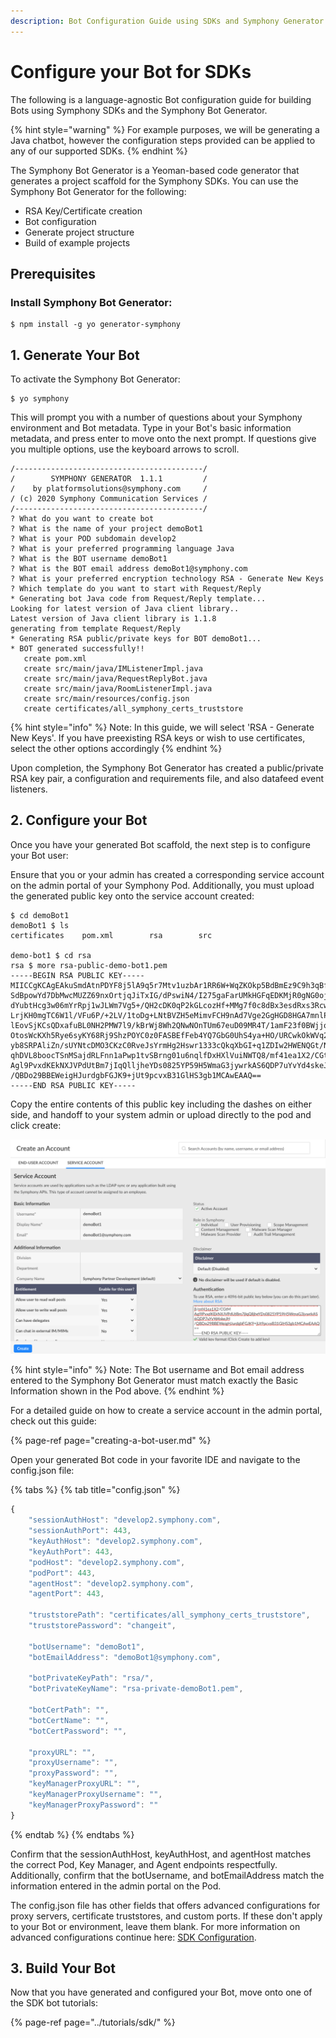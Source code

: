 ```yaml
---
description: Bot Configuration Guide using SDKs and Symphony Generator
---
```


# Configure your Bot for SDKs

The following is a language-agnostic Bot configuration guide for building Bots using Symphony SDKs and the Symphony Bot Generator.

{% hint style="warning" %}
For example purposes, we will be generating a Java chatbot, however the configuration steps provided can be applied to any of our supported SDKs.
{% endhint %}

The Symphony Bot Generator is a Yeoman-based code generator that generates a project scaffold for the Symphony SDKs. You can use the Symphony Bot Generator for the following:

* RSA Key/Certificate creation
* Bot configuration
* Generate project structure
* Build of example projects

## Prerequisites

### Install Symphony Bot Generator:

```text
$ npm install -g yo generator-symphony
```

## 1.  Generate Your Bot

To activate the Symphony Bot Generator:

```text
$ yo symphony
```

This will prompt you with a number of questions about your Symphony environment and Bot metadata. Type in your Bot's basic information metadata, and press enter to move onto the next prompt. If questions give you multiple options, use the keyboard arrows to scroll.

```text
/------------------------------------------/
/        SYMPHONY GENERATOR  1.1.1         /
/    by platformsolutions@symphony.com     /
/ (c) 2020 Symphony Communication Services /
/------------------------------------------/
? What do you want to create bot
? What is the name of your project demoBot1
? What is your POD subdomain develop2
? What is your preferred programming language Java
? What is the BOT username demoBot1
? What is the BOT email address demoBot1@symphony.com
? What is your preferred encryption technology RSA - Generate New Keys
? Which template do you want to start with Request/Reply
* Generating bot Java code from Request/Reply template...
Looking for latest version of Java client library..
Latest version of Java client library is 1.1.8
generating from template Request/Reply
* Generating RSA public/private keys for BOT demoBot1...
* BOT generated successfully!!
   create pom.xml
   create src/main/java/IMListenerImpl.java
   create src/main/java/RequestReplyBot.java
   create src/main/java/RoomListenerImpl.java
   create src/main/resources/config.json
   create certificates/all_symphony_certs_truststore
```

{% hint style="info" %}
Note: In this guide, we will select 'RSA - Generate New Keys'. If you have preexisting RSA keys or wish to use certificates, select the other options accordingly
{% endhint %}

Upon completion, the Symphony Bot Generator has created a public/private RSA key pair, a configuration and requirements file, and also datafeed event listeners.

## 2. Configure your Bot

Once you have your generated Bot scaffold, the next step is to configure your Bot user:

Ensure that you or your admin has created a corresponding service account on the admin portal of your Symphony Pod. Additionally, you must upload the generated public key onto the service account created:

```text
$ cd demoBot1
demoBot1 $ ls
certificates    pom.xml        rsa        src

demo-bot1 $ cd rsa
rsa $ more rsa-public-demo-bot1.pem 
-----BEGIN RSA PUBLIC KEY-----
MIICCgKCAgEAkuSmdAtnPDYF8j5lA9q5r7Mtv1uzbAr1RR6W+WqZKOkp5BdBmEz9C9h3qBfp
SdBpowYd7DbMwcMUZZ69nxOrtjqJiTxIG/dPswiN4/I275gaFarUMkHGFqEDKMjR0gNG0oj8
dYubtHcg3w06mYrRpj1wJLWm7Vg5+/QH2cDK0qP2kGLcozHf+MMg7f0c8dBx3esdRxs3Rcwf
LrjKH0mgTC6W1l/VFu6P/+2LV/1toDg+LNtBVZH5eMimvFCH9nAd7Vge2GgHGD8HGA7mnlPk
lEovSjKCsQDxafuBL0NH2PMW7l9/kBrWj8Wh2QNwNOnTUm67euD09MR4T/1amF23f0BWjjoW
OtosWcKXh5Rye6syKY68Rj9ShzPOYC0z0FASBEfFeb4YQ7GbG0UhS4ya+HO/URCwkOkWVq2r
yb8SRPAliZn/sUYNtcDMO3CKzC0RveJsYrmHg2Hswr1333cQkqXbGI+q1ZDIw2HWENQGt/NT
qhDVL8boocTSnMSajdRLFnn1aPwp1tvSBrng01u6nqlfDxHXlVuiNWTQ8/mf41ea1X2/CGtM
Agl9PvxdKEkNXJVPdUtBm7jIqQlljheYDs0825YP59H5WmaG3jywrkAS6QDP7uYvYd4skeJH
/QBDo29BBEWeigHJurdgbFGJK9+jUt9pcvxB31GlHS3gb1MCAwEAAQ==
-----END RSA PUBLIC KEY-----
```

Copy the entire contents of this public key including the dashes on either side, and handoff to your system admin or upload directly to the pod and click create:

![](../../.gitbook/assets/screen-shot-2020-07-13-at-9.57.25-pm.png)

{% hint style="info" %}
Note: The Bot username and Bot email address entered to the Symphony Bot Generator must match exactly the Basic Information shown in the Pod above.
{% endhint %}

For a detailed guide on how to create a service account in the admin portal, check out this guide:

{% page-ref page="creating-a-bot-user.md" %}

Open your generated Bot code in your favorite IDE and navigate to the config.json file:

{% tabs %}
{% tab title="config.json" %}
```javascript
{
    "sessionAuthHost": "develop2.symphony.com",
    "sessionAuthPort": 443,
    "keyAuthHost": "develop2.symphony.com",
    "keyAuthPort": 443,
    "podHost": "develop2.symphony.com",
    "podPort": 443,
    "agentHost": "develop2.symphony.com",
    "agentPort": 443,

    "truststorePath": "certificates/all_symphony_certs_truststore",
    "truststorePassword": "changeit",

    "botUsername": "demoBot1",
    "botEmailAddress": "demoBot1@symphony.com",

    "botPrivateKeyPath": "rsa/",
    "botPrivateKeyName": "rsa-private-demoBot1.pem",

    "botCertPath": "",
    "botCertName": "",
    "botCertPassword": "",

    "proxyURL": "",
    "proxyUsername": "",
    "proxyPassword": "",
    "keyManagerProxyURL": "",
    "keyManagerProxyUsername": "",
    "keyManagerProxyPassword": ""
}
```
{% endtab %}
{% endtabs %}

Confirm that the sessionAuthHost, keyAuthHost, and agentHost matches the correct Pod, Key Manager, and Agent endpoints respectfully. Additionally, confirm that the botUsername, and botEmailAddress match the information entered in the admin portal on the Pod.

The config.json file has other fields that offers advanced configurations for proxy servers, certificate truststores, and custom ports. If these don't apply to your Bot or environment, leave them blank. For more information on advanced configurations continue here: [SDK Configuration](configure-your-bot-for-sdks.md).

## 3.  Build Your Bot

Now that you have generated and configured your Bot, move onto one of the SDK bot tutorials:

{% page-ref page="../tutorials/sdk/" %}

